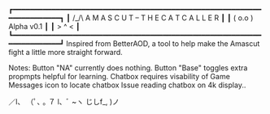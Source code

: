 ┏━━━━━━━━━━━━━━━━━━━━━━━━━━━━━━━━━━━━━━━━━━━━━━━━━━━━━━━━━━━━━━━━━━━━━━┓
┃   /\_/\                A M A S C U T  –  T H E  C A T  C A L L E R  ┃
┃  ( o.o )                              Alpha v0.1                    ┃
┃   > ^ <                                                             ┃
┗━━━━━━━━━━━━━━━━━━━━━━━━━━━━━━━━━━━━━━━━━━━━━━━━━━━━━━━━━━━━━━━━━━━━━━┛
Inspired from BetterAOD, a tool to help make the Amascut fight a little
more straight forward.

Notes:
Button "NA" currently does nothing.
Button "Base" toggles extra propmpts helpful for learning.
Chatbox requires visability of Game Messages icon to locate chatbox
Issue reading chatbox on 4k display..

 ／l、 
（ﾟ､ ｡ ７
 l、ﾞ ~ヽ
 じしf_, )ノ
